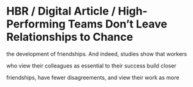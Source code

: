 # HBR / Digital Article / High-Performing Teams Don’t Leave Relationships to Chance

the development of friendships. And indeed, studies show that workers

who view their colleagues as essential to their success build closer

friendships, have fewer disagreements, and view their work as more
